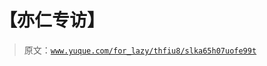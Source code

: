 # 【亦仁专访】

> 原文：[`www.yuque.com/for_lazy/thfiu8/slka65h07uofe99t`](https://www.yuque.com/for_lazy/thfiu8/slka65h07uofe99t)



